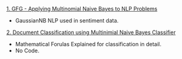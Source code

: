 [1. GFG - Applying Multinomial Naive Bayes to NLP Problems](https://www.geeksforgeeks.org/applying-multinomial-naive-bayes-to-nlp-problems/)
 - GaussianNB NLP used in sentiment data.
 
 [2. Document Classification using Multinimial Naive Bayes Classifier](https://www.3pillarglobal.com/insights/document-classification-using-multinomial-naive-bayes-classifier/)
 - Mathematical Forulas Explained for classification in detail.
 - No Code.
